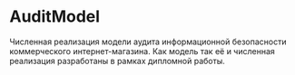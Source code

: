 # AuditModel
Численная реализация модели аудита информационной безопасности коммерческого интернет-магазина. Как модель так её и численная реализация разработаны в рамках дипломной работы.
